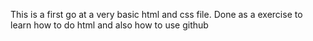 This is a first go at a very basic html and css file. Done as a exercise to learn how to do html and also how to use github
